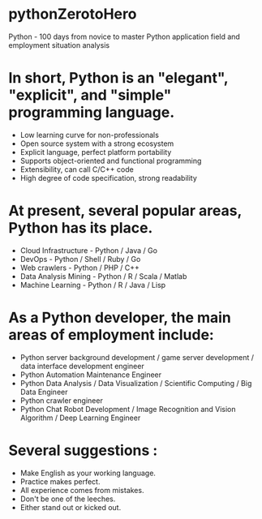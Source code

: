 # pythonZerotoHero

Python - 100 days from novice to master
Python application field and employment situation analysis
# In short, Python is an "elegant", "explicit", and "simple" programming language.

* Low learning curve for non-professionals
* Open source system with a strong ecosystem
* Explicit language, perfect platform portability
* Supports object-oriented and functional programming
* Extensibility, can call C/C++ code
* High degree of code specification, strong readability

# At present, several popular areas, Python has its place.

* Cloud Infrastructure - Python / Java / Go
* DevOps - Python / Shell / Ruby / Go
* Web crawlers - Python / PHP / C++
* Data Analysis Mining - Python / R / Scala / Matlab
* Machine Learning - Python / R / Java / Lisp

# As a Python developer, the main areas of employment include:

* Python server background development / game server development / data interface development engineer
* Python Automation Maintenance Engineer
* Python Data Analysis / Data Visualization / Scientific Computing / Big Data Engineer
* Python crawler engineer
* Python Chat Robot Development / Image Recognition and Vision Algorithm / Deep Learning Engineer

# Several suggestions :

* Make English as your working language.
* Practice makes perfect.
* All experience comes from mistakes.
* Don't be one of the leeches.
* Either stand out or kicked out.
